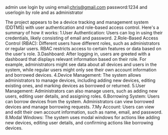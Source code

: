 admin use login by using email:chris@gmail.com password:1234
and userlogin by role and as administrator



The project appears to be a device tracking and management system (DDTMS) with user authentication and role-based access control. Here's a summary of how it works:
1.User Authentication: Users can log in using their credentials, likely consisting of email and password.
2.Role-Based Access Control (RBAC): Different users have different roles, such as administrators or regular users. RBAC restricts access to certain features or data based on the user's role.
3.Dashboard: After logging in, users are greeted with a dashboard that displays relevant information based on their role. For example, administrators might see data about all devices and users in the system, while regular users might only see their own account information and borrowed devices.
4.Device Management: The system allows administrators to manage devices, including adding new devices, editing existing ones, and marking devices as borrowed or returned.
5.User Management: Administrators can also manage users, such as adding new users, editing user details, and assigning roles.
6.Borrowing System: Users can borrow devices from the system. Administrators can view borrowed devices and manage borrowing requests.
7.My Account: Users can view and edit their own account information, such as name, email, and password.
8.Modal Windows: The system uses modal windows for actions like adding new devices, editing user details, and confirming actions like borrowing devices.

